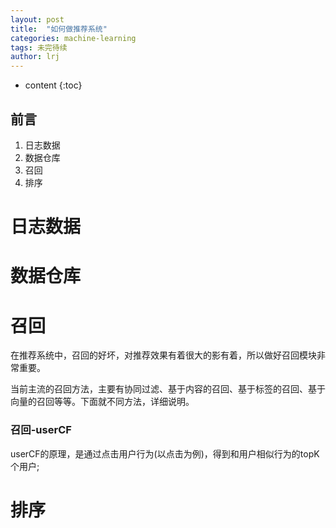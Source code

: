 ```yaml
---
layout: post
title:  "如何做推荐系统"
categories: machine-learning
tags: 未完待续
author: lrj
---
```


* content
{:toc}


## 前言
1. 日志数据
2. 数据仓库
3. 召回
4. 排序

# 日志数据

# 数据仓库
# 召回
在推荐系统中，召回的好坏，对推荐效果有着很大的影有着，所以做好召回模块非常重要。

当前主流的召回方法，主要有协同过滤、基于内容的召回、基于标签的召回、基于向量的召回等等。下面就不同方法，详细说明。

### 召回-userCF
userCF的原理，是通过点击用户行为(以点击为例)，得到和用户相似行为的topK个用户; 



# 排序
